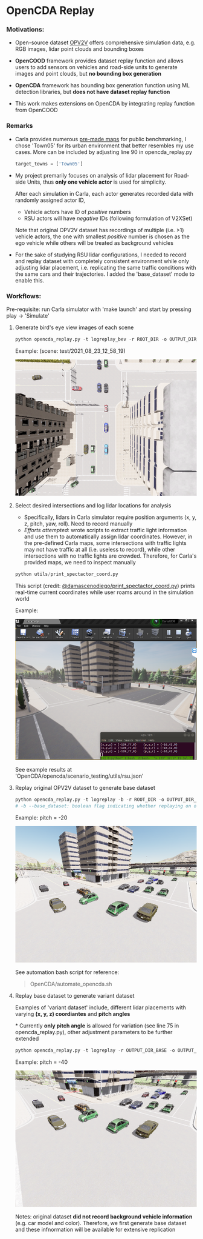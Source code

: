 
OpenCDA Replay
=
### Motivations:

* Open-source dataset [OPV2V](https://mobility-lab.seas.ucla.edu/opv2v/) offers comprehensive simulation data, e.g. RGB images, lidar point clouds and bounding boxes

* **OpenCOOD** framework provides dataset replay function and allows users to add sensors on vehicles and road-side units to generate images and point clouds, but **no bounding box generation**
* **OpenCDA** framework has bounding box generation function using ML detection libraries, but **does not have dataset replay function**
* This work makes extensions on OpenCDA by integrating replay function from OpenCOOD

### Remarks

- Carla provides numerous [pre-made maps](https://carla.readthedocs.io/en/latest/core_map/) for public benchmarking, I chose 'Town05' for its urban environment that better resembles my use cases. More can be included by adjusting line 90 in opencda_replay.py
    ```python
    target_towns = ['Town05']
    ```

- My project premarily focuses on analysis of lidar placement for Road-side Units, thus **only one vehicle actor** is used for simplicity.

    After each simulation in Carla, each actor generates recorded data with randomly assigned actor ID,
    - Vehicle actors have ID of *positive* numbers
    - RSU actors will have *negative* IDs (following formulation of V2XSet)

    Note that original OPV2V dataset has recordings of multiple (i.e. >1) vehicle actors, the one with smallest *positive* number is chosen as the ego vehicle while others will be treated as background vehicles

- For the sake of studying RSU lidar configurations, I needed to record and replay dataset with completely consistent environment while only adjusting lidar placement, i.e. replicating the same traffic conditions with the same cars and their trajectories. I added the 'base_dataset' mode to enable this.

### Workflows:

Pre-requisite: run Carla simulator with 'make launch' and start by pressing play -> 'Simulate'

1. Generate bird's eye view images of each scene
    ```python
    python opencda_replay.py -t logreplay_bev -r ROOT_DIR -o OUTPUT_DIR_BEV
    ``` 

    Example: (scene: test/2021_08_23_12_58_19)
    <!-- ![BEV](./docs/md_files_replay/000163_camera0.png) -->
    <img src="./docs/md_files_replay/bev_000163_camera0.png" alt="BEV" width="500">


2. Select desired intersections and log lidar locations for analysis

    - Specifically, lidars in Carla simulator require position arguments (x, y, z, pitch, yaw, roll). Need to record manually
    - *Efforts attempted*: wrote scripts to extract traffic light information and use them to automatically assign lidar coordinates. However, in the pre-defined Carla maps, some intersections with traffic lights may not have traffic at all (i.e. useless to record), while other intersections with no traffic lights are crowded. Therefore, for Carla's provided maps, we need to inspect manually
    
    ```python
    python utils/print_spectactor_coord.py
    ```

    This script (credit: [@damascenodiego/print_spectactor_coord.py](https://gist.github.com/damascenodiego/c53ae6960f1ebdcc25d41384392b6500)) prints real-time current coordinates while user roams around in the simulation world

    Example:

    <img src="./docs/md_files_replay/rsu.png" alt="rsu" width="500">

    See example results at 'OpenCDA/opencda/scenario_testing/utils/rsu.json'

3. Replay original OPV2V dataset to generate base dataset

    

    ```python
    python opencda_replay.py -t logreplay -b -r ROOT_DIR -o OUTPUT_DIR_BASE
    # -b --base_dataset: boolean flag indicating whether replaying on original OPV2V dataset to generate base dataset
    ```

    Example: pitch = -20

    <!-- ![base](./docs/md_files_replay/base_-20_000069_camera0.png) -->
    <img src="./docs/md_files_replay/base_-20_000069_camera0.png" alt="base" width="500">

    See automation bash script for reference:
    > OpenCDA/automate_opencda.sh

4. Replay base dataset to generate variant dataset

    Examples of 'variant dataset' include, different lidar placements with varying **(x, y, z) coordiantes** and **pitch angles**

    \* Currently **only pitch angle** is allowed for variation (see line 75 in opencda_replay.py), other adjustment parameters to be further extended

    ```python
    python opencda_replay.py -t logreplay -r OUTPUT_DIR_BASE -o OUTPUT_DIR_VAR
    ```

    Example: pitch = -40

    <!-- ![variant](./docs/md_files_replay/var_-40_000069_camera0.png) -->
    <img src="./docs/md_files_replay/var_-40_000069_camera0.png" alt="variant" width="500">

    Notes: original dataset **did not record background vehicle information** (e.g. car model and color). Therefore, we first generate base dataset and these infnormation will be available for extensive replication
